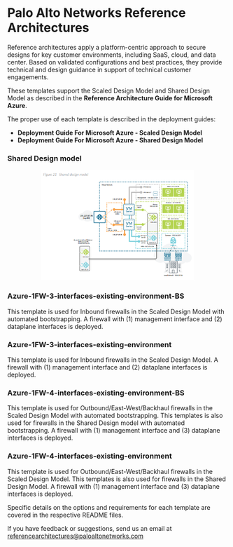 # Palo Alto Networks Reference Architectures






Reference architectures apply a platform-centric approach to secure designs for key customer environments, including SaaS, cloud, and data center. Based on validated configurations and best practices, they provide technical and design guidance in support of technical customer engagements.

 These templates support the Scaled Design Model and Shared Design Model as described in the **Reference Architecture Guide for Microsoft Azure**.
 
 The proper use of each template is described in the deployment guides:
 - **Deployment Guide For Microsoft Azure - Scaled Design Model**
 - **Deployment Guide For Microsoft Azure - Shared Design Model**

### Shared Design model
 <p align="center">
  <img src="./Azure-1FW-4-interfaces-existing-environment/arch-ref.png" width="350" title="hover text">
</p>
 
 ### Azure-1FW-3-interfaces-existing-environment-BS
 This template is used for Inbound firewalls in the Scaled Design Model with automated bootstrapping.
 A firewall with (1) management interface and (2) dataplane interfaces is deployed.
 
 ### Azure-1FW-3-interfaces-existing-environment
 This template is used for Inbound firewalls in the Scaled Design Model.
 A firewall with (1) management interface and (2) dataplane interfaces is deployed.
 
 ### Azure-1FW-4-interfaces-existing-environment-BS
 This template is used for Outbound/East-West/Backhaul firewalls in the Scaled Design Model with automated bootstrapping.
 This templates is also used for firewalls in the Shared Design model with automated bootstrapping.
 A firewall with (1) management interface and (3) dataplane interfaces is deployed.
 
 ### Azure-1FW-4-interfaces-existing-environment
 This template is used for Outbound/East-West/Backhaul firewalls in the Scaled Design Model.
 This templates is also used for firewalls in the Shared Design Model.
 A firewall with (1) management interface and (3) dataplane interfaces is deployed.
 
 Specific details on the options and requirements for each template are covered in the respective README files.

If you have feedback or suggestions, send us an email at referencearchitectures@paloaltonetworks.com
